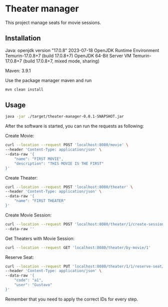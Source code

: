 # Theater manager
This project manage seats for movie sessions.


## Installation
Java: 
openjdk version "17.0.8" 2023-07-18
OpenJDK Runtime Environment Temurin-17.0.8+7 (build 17.0.8+7)
OpenJDK 64-Bit Server VM Temurin-17.0.8+7 (build 17.0.8+7, mixed mode, sharing)

Maven: 3.9.1

Use the package manager maven and run

```bash
mvn clean install
```

## Usage

```bash
java -jar ./target/theater-manager-0.0.1-SNAPSHOT.jar
```
After the software is started, you can run the requests as following:

Create Movie:
```bash
curl --location --request POST 'localhost:8080/movie' \
--header 'Content-Type: application/json' \
--data-raw '{
    "name": "FIRST MOVIE",
    "description": "THIS MOVIE IS THE FIRST"
}'
```

Create Theater:
```bash
curl --location --request POST 'localhost:8080/theater' \
--header 'Content-Type: application/json' \
--data-raw '{
    "name": "FIRST THEATER"
}'
```

Create Movie Session:
```bash
curl --location --request POST 'localhost:8080/theater/1/create-session/1' \
--data-raw ''
```

Get Theaters with Movie Session:
```bash
curl --location --request GET 'localhost:8080/theater/by-movie/1'
```

Reserve Seat:
```bash
curl --location --request PUT 'localhost:8080/theater/1/1/reserve-seat/17' \
--header 'Content-Type: application/json' \
--data-raw '{
    "code": "a1",
    "user": "Gustavo"
}'
```

Remember that you need to apply the correct IDs for every step.